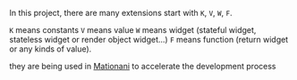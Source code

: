 In this project,
there are many extensions start with `K`, `V`, `W`, `F`.

`K` means constants
`V` means value
`W` means widget (stateful widget, stateless widget or render object widget...)
`F` means function (return widget or any kinds of value).

they are being used in [Mationani](https://github.com/nomagicisreal/mationani) to accelerate the development process